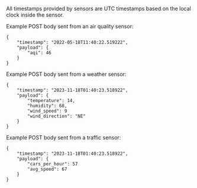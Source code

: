 All timestamps provided by sensors are UTC timestamps based on the local clock inside the sensor.

Example POST body sent from an air quality sensor:
```
{
    "timestamp": "2022-05-18T11:40:22.519222",
    "payload": {
        "aqi": 46
    }
}
```

Example POST body sent from a weather sensor:
```
{
    "timestamp": "2023-11-18T01:40:23.518922",
    "payload": {
        "temperature": 14,
        "humidity": 68,
        "wind_speed": 9
        "wind_direction": "NE"
    }
}
```

Example POST body sent from a traffic sensor:
```
{
    "timestamp": "2023-11-18T01:40:23.518922",
    "payload": {
        "cars_per_hour": 57
        "avg_speed": 67
    }
}
```
